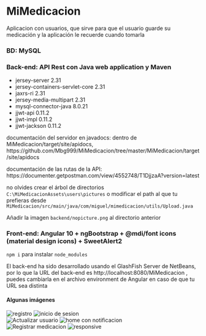 # MiMedicacion
Aplicacion con usuarios, que sirve para que el usuario guarde su medicación y la aplicación le recuerde cuando tomarla

### BD: MySQL

### Back-end: API Rest con Java web application y Maven
<ul>
  <li>jersey-server 2.31</li>
  <li>jersey-containers-servlet-core 2.31</li>
  <li>jaxrs-ri 2.31</li>
  <li>jersey-media-multipart 2.31</li>
  <li>mysql-connector-java 8.0.21</li>
  <li>jjwt-api 0.11.2</li>
  <li>jjwt-impl 0.11.2</li>
  <li>jjwt-jackson 0.11.2</li>
</ul>

<p>documentación del servidor en javadocs: dentro de MiMedicacion/target/site/apidocs, https://github.com/Mbg999/MiMedicacion/tree/master/MiMedicacion/target/site/apidocs</p>
<p>documentación de las rutas de la API: https://documenter.getpostman.com/view/4552748/T1DjjzaA?version=latest</p>

<p>no olvides crear el árbol de directorios <code>C:\MiMedicacionAssets\users\pictures</code> o modificar el path al que tu prefieras desde <code>MiMedicacion/src/main/java/com/miguel/mimedicacion/utils/Upload.java</code></p>
<p>Añadir la imagen <code>backend/nopicture.png</code> al directorio anterior</p>

### Front-end: Angular 10 + ngBootstrap + @mdi/font icons (material design icons) + SweetAlert2
<p><code>npm i</code> para instalar <code>node_modules</code></p>
<p>El back-end ha sido desarrollado usando el GlashFish Server de NetBeans, por lo que la URL del back-end es http://localhost:8080/MiMedicacion , puedes cambiarla en el archivo environment de Angular en caso de que tu URL sea distinta</p>

#### Algunas imágenes

<div>
  <img src="https://i.imgur.com/t7obgit.png" alt="registro" title="registro">
  <img src="https://i.imgur.com/LFfPle1.png" alt="inicio de sesion" title="inicio de sesion">
</div>
<div>
  <img src="https://i.imgur.com/SPKfCr3.png" alt="Actualizar usuario" title="Actualizar usuario">
  <img src="https://i.imgur.com/E6AmG5g.png" alt="home con notificacion" title="home con notificacion">
</div>
<div>
  <img src="https://i.imgur.com/JmhB6ID.png" alt="Registrar medicacion" title="Registrar medicacion">
  <img src="https://i.imgur.com/DlyE25a.png" alt="responsive" title="responsive">
</div>
